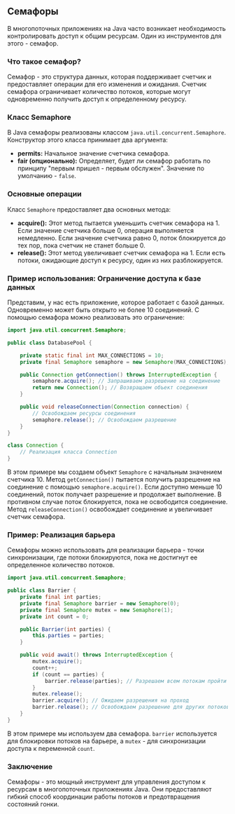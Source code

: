 ## Семафоры

В многопоточных приложениях на Java часто возникает необходимость контролировать доступ к общим ресурсам. Один из инструментов для этого - семафор.

### Что такое семафор?

Семафор - это структура данных, которая поддерживает счетчик и предоставляет операции для его изменения и ожидания. Счетчик семафора ограничивает количество потоков, которые могут одновременно получить доступ к определенному ресурсу.

### Класс Semaphore

В Java семафоры реализованы классом `java.util.concurrent.Semaphore`. Конструктор этого класса принимает два аргумента:

* **permits:** Начальное значение счетчика семафора. 
* **fair (опционально):** Определяет, будет ли семафор работать по принципу "первым пришел - первым обслужен". Значение по умолчанию - `false`.

### Основные операции

Класс `Semaphore` предоставляет два основных метода:

* **acquire():** Этот метод пытается уменьшить счетчик семафора на 1. Если значение счетчика больше 0, операция выполняется немедленно. Если значение счетчика равно 0, поток блокируется до тех пор, пока счетчик не станет больше 0.
* **release():** Этот метод увеличивает счетчик семафора на 1. Если есть потоки, ожидающие доступ к ресурсу, один из них разблокируется.

### Пример использования: Ограничение доступа к базе данных

Представим, у нас есть приложение, которое работает с базой данных.  Одновременно может быть открыто не более 10 соединений. С помощью семафора можно реализовать это ограничение:

```java
import java.util.concurrent.Semaphore;

public class DatabasePool {

    private static final int MAX_CONNECTIONS = 10;
    private final Semaphore semaphore = new Semaphore(MAX_CONNECTIONS);

    public Connection getConnection() throws InterruptedException {
        semaphore.acquire(); // Запрашиваем разрешение на соединение
        return new Connection(); // Возвращаем объект соединения
    }

    public void releaseConnection(Connection connection) {
        // Освобождаем ресурсы соединения
        semaphore.release(); // Освобождаем разрешение
    }
}

class Connection {
    // Реализация класса Connection
}
```

В этом примере мы создаем объект `Semaphore` с начальным значением счетчика 10. Метод `getConnection()` пытается получить разрешение на соединение с помощью `semaphore.acquire()`. Если доступно меньше 10 соединений, поток получает разрешение и продолжает выполнение. В противном случае поток блокируется, пока не освободится соединение. Метод `releaseConnection()` освобождает соединение и увеличивает счетчик семафора.

### Пример: Реализация барьера

Семафоры можно использовать для реализации барьера - точки синхронизации, где потоки блокируются, пока не достигнут ее определенное количество потоков.

```java
import java.util.concurrent.Semaphore;

public class Barrier {
    private final int parties;
    private final Semaphore barrier = new Semaphore(0);
    private final Semaphore mutex = new Semaphore(1);
    private int count = 0;

    public Barrier(int parties) {
        this.parties = parties;
    }

    public void await() throws InterruptedException {
        mutex.acquire();
        count++;
        if (count == parties) {
            barrier.release(parties); // Разрешаем всем потокам пройти барьер
        }
        mutex.release();
        barrier.acquire(); // Ожидаем разрешения на проход
        barrier.release(); // Освобождаем разрешение для других потоков
    }
}
```

В этом примере мы используем два семафора. `barrier` используется для блокировки потоков на барьере, а `mutex` - для синхронизации доступа к переменной `count`. 

### Заключение

Семафоры - это мощный инструмент для управления доступом к ресурсам в многопоточных приложениях Java.  Они предоставляют гибкий способ координации работы потоков и предотвращения состояний гонки. 

